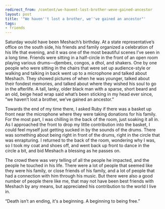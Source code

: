 ```yaml
---
redirect_from: /content/we-havent-lost-brother-weve-gained-ancestor
layout: post
title: '"We haven''t lost a brother, we''ve gained an ancestor"'
tags:
- friends
---
```

Saturday would have been Meshach’s birthday. At a state representative’s office on the south side, his friends and family organized a celebration of his life that evening, and it was one of the most beautiful scenes I’ve seen in a long time. Friends were sitting in a half-circle in the front of an open room playing various drums—djembes, congos, a dhol, and shakers. One by one people who were sitting in the chairs that were set up audience-style or walking and talking in back went up to a microphone and talked about Meshach. They showed pictures of when he was younger, talked about their fondest memories, and talked about where they wished his soul to go in the afterlife. A tall, lanky, older black man with a sparse, short beard and an old, beige head wrap said what’s been sticking in my head ever since, “we haven’t lost a brother, we’ve gained an ancestor.”

Towards the end of my time there, I asked Ruby if there was a basket up front near the microphone where they were taking donations for his family. For the most part, I was chilling in the back of the room, just soaking it all in. As I approached the front to drop my little contribution into the basket, I could feel myself just getting sucked in by the sounds of the drums. There was something about being right in front of the drums, right in the circle that was enrapturing. I returned to the back of the room, wondering why I was, so I took my coat and shoes off, and went back up front to dance in the circle a bit, and bid Meshach a blessing as he passes on.

The crowd there was very telling of all the people he impacted, and the people he touched in his life. There were a lot of people that seemed like they were his family, or close friends of his family, and a lot of people that had a connection with him through his music. But there were also a good number of people there like me, that may not have been best friends with Meshach by any means, but appreciated his contribution to the world I live in.

“Death isn’t an ending, it's a beginning. A beginning to being free.” 
